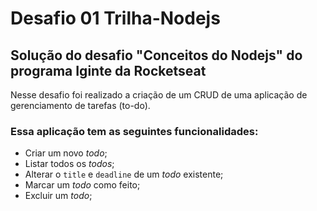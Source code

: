 # Desafio 01 Trilha-Nodejs
## Solução do desafio "Conceitos do Nodejs" do programa Iginte da Rocketseat

Nesse desafio foi realizado a criação de um CRUD de uma aplicação de gerenciamento de tarefas (to-do).
### Essa aplicação tem as seguintes funcionalidades:
- Criar um novo *todo*;
- Listar todos os *todos*;
- Alterar o `title` e `deadline` de um *todo* existente;
- Marcar um *todo* como feito;
- Excluir um *todo*;
